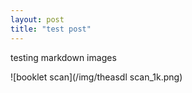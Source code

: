 ```yaml
---
layout: post
title: "test post"
---
```


testing markdown images

![booklet scan](/img/theasdl scan_1k.png)


